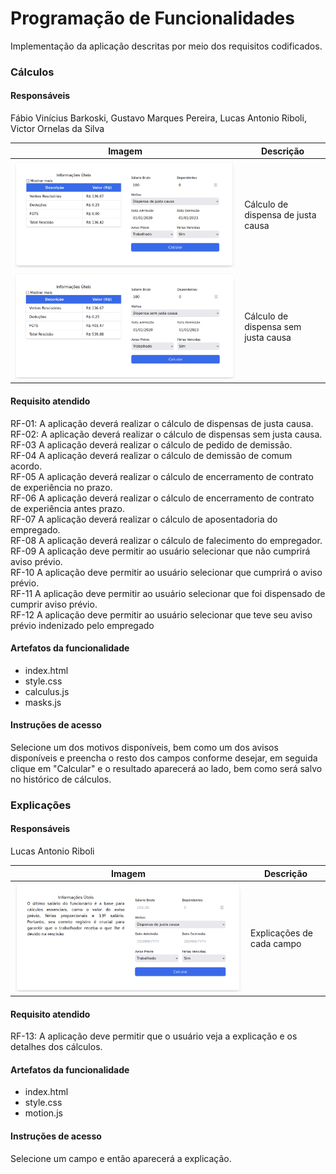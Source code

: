 # Programação de Funcionalidades

Implementação da aplicação descritas por meio dos requisitos codificados. 

### Cálculos

#### Responsáveis

Fábio Vinícius Barkoski, Gustavo Marques Pereira, Lucas Antonio Riboli, Victor Ornelas da Silva

|Imagem|Descrição|
|------|---------|
| ![Captura de tela](img/justa-causa.png) | Cálculo de dispensa de justa causa |
| ![Captura de tela](img/sem-justa-causa.png) | Cálculo de dispensa sem justa causa |

#### Requisito atendido

RF-01: A aplicação deverá realizar o cálculo de dispensas de justa causa.<br>
RF-02: A aplicação deverá realizar o cálculo de dispensas sem justa causa.<br>
RF-03 	A aplicação deverá realizar o cálculo de pedido de demissão.<br>
RF-04 	A aplicação deverá realizar o cálculo de demissão de comum acordo.<br>
RF-05 	A aplicação deverá realizar o cálculo de encerramento de contrato de experiência no prazo.<br>
RF-06 	A aplicação deverá realizar o cálculo de encerramento de contrato de experiência antes prazo.<br>
RF-07 	A aplicação deverá realizar o cálculo de aposentadoria do empregado.<br>
RF-08 	A aplicação deverá realizar o cálculo de falecimento do empregador.<br>
RF-09 	A aplicação deve permitir ao usuário selecionar que não cumprirá aviso prévio.<br>
RF-10 	A aplicação deve permitir ao usuário selecionar que cumprirá o aviso prévio.<br>
RF-11 	A aplicação deve permitir ao usuário selecionar que foi dispensado de cumprir aviso prévio.<br>
RF-12 	A aplicação deve permitir ao usuário selecionar que teve seu aviso prévio indenizado pelo empregado

#### Artefatos da funcionalidade

- index.html
- style.css
- calculus.js
- masks.js

#### Instruções de acesso

Selecione um dos motivos disponíveis, bem como um dos avisos disponíveis e preencha o resto dos campos conforme desejar, em seguida clique em "Calcular" e
o resultado aparecerá ao lado, bem como será salvo no histórico de cálculos.


### Explicações

#### Responsáveis

Lucas Antonio Riboli

|Imagem|Descrição|
|------|---------|
| ![Captura de tela](img/explicacoes.png) | Explicações de cada campo |

#### Requisito atendido

RF-13: A aplicação deve permitir que o usuário veja a explicação e os detalhes dos cálculos.

#### Artefatos da funcionalidade

- index.html
- style.css
- motion.js

#### Instruções de acesso

Selecione um campo e então aparecerá a explicação.